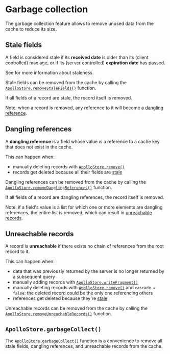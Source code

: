 # Garbage collection

The garbage collection feature allows to remove unused data from the cache to reduce its size.

## Stale fields

A field is considered stale if its **received date** is older than its (client controlled) max age, or if its (server controlled)
**expiration date** has passed.

See [](expiration.md) for more information about staleness.

Stale fields can be removed from the cache by calling the [`ApolloStore.removeStaleFields()`](https://apollographql.github.io/apollo-kotlin-normalized-cache/kdoc/normalized-cache/com.apollographql.cache.normalized/remove-stale-fields.html) function.

If all fields of a record are stale, the record itself is removed.

Note: when a record is removed, any reference to it will become a [dangling reference](#dangling-references).

## Dangling references

A **dangling reference** is a field whose value is a reference to a cache key that does not exist in the cache.

This can happen when:

- manually deleting records with [`ApolloStore.remove()`](https://apollographql.github.io/apollo-kotlin-normalized-cache/kdoc/normalized-cache/com.apollographql.cache.normalized/-apollo-store/remove.html)
- records get deleted because all their fields are [stale](#stale-fields)

Dangling references can be removed from the cache by calling the [`ApolloStore.removeDanglingReferences()`](https://apollographql.github.io/apollo-kotlin-normalized-cache/kdoc/normalized-cache/com.apollographql.cache.normalized/remove-dangling-references.html) function.

If all fields of a record are dangling references, the record itself is removed.

Note: if a field's value is a list for which one or more elements are dangling references, the entire list is removed, which can result in
[unreachable records](#unreachable-records).

## Unreachable records

A record is **unreachable** if there exists no chain of references from the root record to it.

This can happen when:
- data that was previously returned by the server is no longer returned by a subsequent query
- manually adding records with [`ApolloStore.writeFragment()`](https://apollographql.github.io/apollo-kotlin-normalized-cache/kdoc/normalized-cache/com.apollographql.cache.normalized/-apollo-store/write-fragment.html)
- manually deleting records with [`ApolloStore.remove()`](https://apollographql.github.io/apollo-kotlin-normalized-cache/kdoc/normalized-cache/com.apollographql.cache.normalized/-apollo-store/remove.html) and `cascade = false`: the deleted record could be the only one referencing others
- references get deleted because they're [stale](#stale-fields)

Unreachable records can be removed from the cache by calling the [`ApolloStore.removeUnreachableRecords()`](https://apollographql.github.io/apollo-kotlin-normalized-cache/kdoc/normalized-cache/com.apollographql.cache.normalized/remove-unreachable-records.html) function.

## `ApolloStore.garbageCollect()`

The [`ApolloStore.garbageCollect()`](https://apollographql.github.io/apollo-kotlin-normalized-cache/kdoc/normalized-cache/com.apollographql.cache.normalized/garbage-collect.html) function is a convenience to remove all stale fields, dangling references, and unreachable records from the cache.
